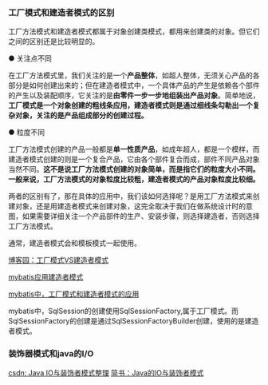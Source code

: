 
### 工厂模式和建造者模式的区别



工厂方法模式和建造者模式都属于对象创建类模式，都用来创建类的对象。但它们之间的区别还是比较明显的。

● 关注点不同

在工厂方法模式里，我们关注的是一个**产品整体**，如超人整体，无须关心产品的各部分是如何创建出来的；但在建造者模式中，一个具体产品的产生是依赖各个部件的产生以及装配顺序，它关注的是**由零件一步一步地组装出产品对象**。简单地说，**工厂模式是一个对象创建的粗线条应用，建造者模式则是通过细线条勾勒出一个复杂对象，关注的是产品组成部分的创建过程。**

● 粒度不同

工厂方法模式创建的产品一般都是**单一性质产品**，如成年超人，都是一个模样，而建造者模式创建的则是一个复合产品，它由各个部件复合而成，部件不同产品对象当然不同。**这不是说工厂方法模式创建的对象简单，而是指它们的粒度大小不同。一般来说，工厂方法模式的对象粒度比较粗，建造者模式的产品对象粒度比较细。**

两者的区别有了，那在具体的应用中，我们该如何选择呢？是用工厂方法模式来创建对象，还是用建造者模式来创建对象，这完全取决于我们在做系统设计时的意图，如果需要详细关注一个产品部件的生产、安装步骤，则选择建造者，否则选择工厂方法模式。


通常，建造者模式会和模板模式一起使用。

[博客园：工厂模式VS建造者模式](https://www.cnblogs.com/ChinaHook/p/7471470.html)

[mybatis应用建造者模式](https://blog.csdn.net/weixin_44367006/article/details/105899598)

[mybatis中，工厂模式和建造者模式的应用](https://blog.csdn.net/jian_j_z/article/details/80244008)

mybatis中，SqlSession的创建使用SqlSessionFactory,属于工厂模式。而SqlSessionFactory的创建是通过SqlSessionFactoryBuilder创建，使用的是建造者模式。


### 装饰器模式和java的I/O
[csdn: Java IO与装饰者模式整理](https://blog.csdn.net/hustzw07/article/details/80795855)
[简书：Java的IO与装饰者模式](https://www.jianshu.com/p/66b92803b64f)


